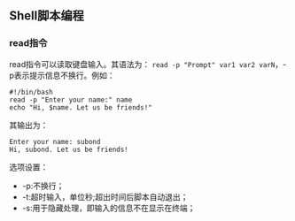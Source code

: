 ## Shell脚本编程

### read指令

read指令可以读取键盘输入。其语法为：
`read -p "Prompt" var1 var2 varN`，-p表示提示信息不换行。例如：

```
#!/bin/bash
read -p "Enter your name:" name
echo "Hi, $name. Let us be friends!"
```
其输出为：

```
Enter your name: subond
Hi, subond. Let us be friends!
```

选项设置：

- -p:不换行；
- -t:超时输入，单位秒;超出时间后脚本自动退出；
- -s:用于隐藏处理，即输入的信息不在显示在终端；
